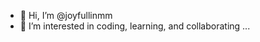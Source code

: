 - 👋 Hi, I’m @joyfullinmm
- 👀 I’m interested in coding, learning, and collaborating ...

<!---
joyfullinmm/joyfullinmm is a ✨ special ✨ repository because its `README.md` (this file) appears on your GitHub profile.
You can click the Preview link to take a look at your changes.
--->
